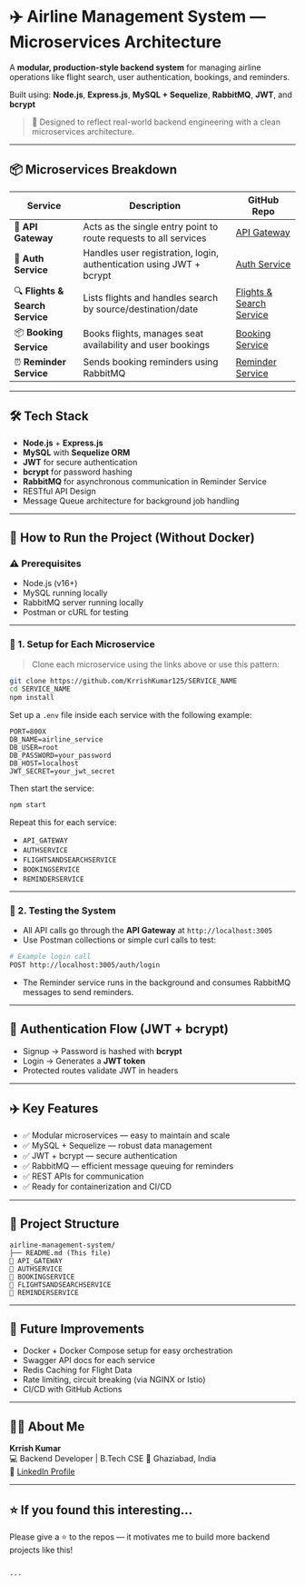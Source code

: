 # ✈️ Airline Management System — Microservices Architecture

A **modular, production-style backend system** for managing airline operations like flight search, user authentication, bookings, and reminders.

Built using:
**Node.js**, **Express.js**, **MySQL + Sequelize**, **RabbitMQ**, **JWT**, and **bcrypt**  
> 🧠 Designed to reflect real-world backend engineering with a clean microservices architecture.

---

## 📦 Microservices Breakdown

| Service | Description | GitHub Repo |
|--------|-------------|-------------|
| 🚪 **API Gateway** | Acts as the single entry point to route requests to all services | [API Gateway](https://github.com/Krrishkumar125/API_GATEWAY) |
| 🔐 **Auth Service** | Handles user registration, login, authentication using JWT + bcrypt | [Auth Service](https://github.com/Krrishkumar125/Auth_Service) |
| 🔍 **Flights & Search Service** | Lists flights and handles search by source/destination/date | [Flights & Search Service](https://github.com/Krrishkumar125/FlightsAndSearchService) |
| 📦 **Booking Service** | Books flights, manages seat availability and user bookings | [Booking Service](https://github.com/Krrishkumar125/AirTicketBookingService) |
| ⏰ **Reminder Service** | Sends booking reminders using RabbitMQ | [Reminder Service](https://github.com/Krrishkumar125/ReminderService) |

---

## 🛠️ Tech Stack

- **Node.js** + **Express.js**
- **MySQL** with **Sequelize ORM**
- **JWT** for secure authentication
- **bcrypt** for password hashing
- **RabbitMQ** for asynchronous communication in Reminder Service
- RESTful API Design
- Message Queue architecture for background job handling

---

## 🚀 How to Run the Project (Without Docker)

### ⚠️ Prerequisites
- Node.js (v16+)
- MySQL running locally
- RabbitMQ server running locally
- Postman or cURL for testing

---

### 🔌 1. Setup for Each Microservice

> Clone each microservice using the links above or use this pattern:

```bash
git clone https://github.com/KrrishKumar125/SERVICE_NAME
cd SERVICE_NAME
npm install
```

Set up a `.env` file inside each service with the following example:

```env
PORT=800X
DB_NAME=airline_service
DB_USER=root
DB_PASSWORD=your_password
DB_HOST=localhost
JWT_SECRET=your_jwt_secret
```

Then start the service:

```bash
npm start
```

Repeat this for each service:
- `API_GATEWAY`
- `AUTHSERVICE`
- `FLIGHTSANDSEARCHSERVICE`
- `BOOKINGSERVICE`
- `REMINDERSERVICE`

---

### 🧪 2. Testing the System

- All API calls go through the **API Gateway** at `http://localhost:3005`
- Use Postman collections or simple curl calls to test:

```bash
# Example login call
POST http://localhost:3005/auth/login
```

- The Reminder service runs in the background and consumes RabbitMQ messages to send reminders.

---

## 🔐 Authentication Flow (JWT + bcrypt)

- Signup → Password is hashed with **bcrypt**
- Login → Generates a **JWT token**
- Protected routes validate JWT in headers

---

## ✈️ Key Features

- ✅ Modular microservices — easy to maintain and scale
- ✅ MySQL + Sequelize — robust data management
- ✅ JWT + bcrypt — secure authentication
- ✅ RabbitMQ — efficient message queuing for reminders
- ✅ REST APIs for communication
- ✅ Ready for containerization and CI/CD

---

## 📁 Project Structure

```
airline-management-system/
├── README.md (This file)
🔗 API_GATEWAY 
🔗 AUTHSERVICE 
🔗 BOOKINGSERVICE 
🔗 FLIGHTSANDSEARCHSERVICE
🔗 REMINDERSERVICE
```

---

## 🔮 Future Improvements

- Docker + Docker Compose setup for easy orchestration
- Swagger API docs for each service
- Redis Caching for Flight Data
- Rate limiting, circuit breaking (via NGINX or Istio)
- CI/CD with GitHub Actions

---

## 🙋‍♂️ About Me

**Krrish Kumar**  
💻 Backend Developer | B.Tech CSE 
📍 Ghaziabad, India  
🔗 [LinkedIn Profile](https://www.linkedin.com/in/krrishkumar125/)

---

## ⭐ If you found this interesting...

Please give a ⭐ to the repos — it motivates me to build more backend projects like this!
```

---
